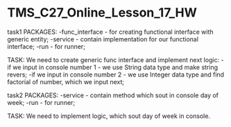 # TMS_C27_Online_Lesson_17_HW

task1
PACKAGES:
-func_interface - for creating functional interface with generic entity;
-service - contain implementation for our functional interface;
-run - for runner;

TASK:
We need to create generic func interface and implement next logic:
-if we input in console number 1 - we use String data type and make string revers;
-if we input in console number 2 - we use Integer data type and find factorial of number, which we input next;

task2
PACKAGES:
-service - contain method which sout in console day of week;
-run - for runner;

TASK:
We need to implement logic, which sout day of week in console.
